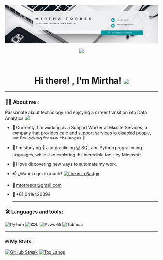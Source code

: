 <div id="header" align="center">
  <img decoding="async" src="https://github.com/MirthaT/MirthaT/blob/main/Personal LinkedIn Banner.png" width="800"/>
  
  [![](https://img.shields.io/badge/LinkedIn-0077B5?style=for-the-badge&logo=linkedin&logoColor=white)](https://www.linkedin.com/in/MirthaTorres/)
    <div id="badges" align="center">
  <img decoding="async" src="https://visitor-badge-reloaded.herokuapp.com/badge?page_id=MirthaT.MirthaT&color=blueviolet" alt=""/> 
    <div id="badges" align="center">
<h1>
  Hi there! , I'm Mirtha!
  <img decoding="async" src="https://media.giphy.com/media/hvRJCLFzcasrR4ia7z/giphy.gif" width="30px"/>
</h1>
</div>

 ---
 <div id="header" align="left">
   
### :woman_technologist: About me :
Passionate about technology and enjoying a career transition into Data Analytics <img decoding="async" src="https://media.giphy.com/media/WUlplcMpOCEmTGBtBW/giphy.gif" width="30">
* :telescope: Currently, I'm working as a Support Worker at Maxlife Services, a company that provides care and support services to disabled people, but I'm looking for new challenges :muscle:

* :seedling: I'm studying :blue_book: and practicing :computer: SQL and Python programming languages, while also exploring the incredible tools by Microsoft.

* :heartbeat:  I love discovering new ways to automate my work.

* :mailbox: ¿Want to get in touch?  [![Linkedin Badge](https://img.shields.io/badge/-MirthaTorres-blue?style=flat&logo=Linkedin&logoColor=white)](https://www.linkedin.com/in/MirthaTorres/)
* :e-mail: mtorresca@gmail.com

* :iphone: +61 0416420394

  ----


### :hammer_and_wrench: Languages and tools:
<div id="header" align="left">
    <img decoding="async" src="https://img.shields.io/badge/Python-3776AB?style=for-the-badge&logo=python&logoColor=white" alt="Python"/>
  </a>
    <img decoding="async" src="https://img.shields.io/badge/SQL-6DB33F?style=for-the-badge&logo=sql&logoColor=white" alt="SQL"/>
  </a>
 <img decoding="async" src="https://img.shields.io/badge/Power_BI-FFBE00?style=for-the-badge&logo=Power-BI&logoColor=white" alt="PowerBi"/>
  </a>
  <img decoding="async" src="https://img.shields.io/badge/Tableau-F5F5F5?style=for-the-badge&logo=Tableau&logoColor=blue" alt="Tableau"/>
   </a>
</div>

---
 ### :fire: My Stats :
[![GitHub Streak](http://github-readme-streak-stats.herokuapp.com?user=MirthaT&theme=dark&background=000000)](https://git.io/streak-stats)
[![Top Langs](https://github-readme-stats.vercel.app/api/top-langs/?username=MirthaT&layout=compact&theme=vision-friendly-dark)](https://github.com/anuraghazra/github-readme-stats)

